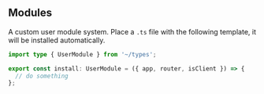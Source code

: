 ## Modules

A custom user module system. Place a `.ts` file with the following template, it will be installed automatically.

```ts
import type { UserModule } from '~/types';

export const install: UserModule = ({ app, router, isClient }) => {
  // do something
};
```
